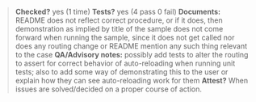 > **Checked?** yes (1 time) 
> **Tests?** yes (4 pass 0 fail)
> **Documents:** README does not reflect correct procedure, or if it does, then demonstration as implied by title of the sample does not come forward when running the sample, since it does not get called nor does any routing change or README mention any such thing relevant to the case
> **QA/Advisory notes:** possibly add tests to alter the routing to assert for correct behavior of auto-reloading when running unit tests; also to add some way of demonstrating this to the user or explain how they can see auto-reloading work for them
> **Attest?** When issues are solved/decided on a proper course of action.
